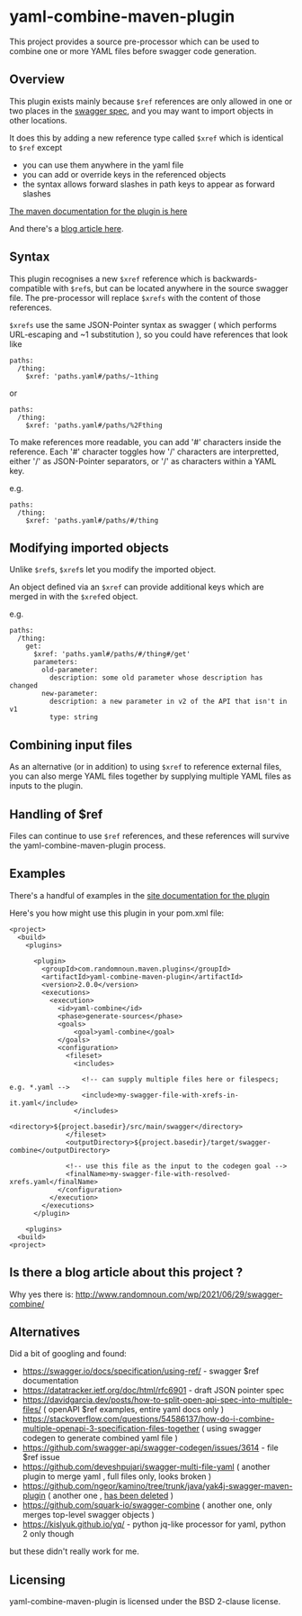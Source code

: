 # yaml-combine-maven-plugin

This project provides a source pre-processor which can be used to combine one or more YAML files before swagger code generation.

## Overview

This plugin exists mainly because `$ref` references are only allowed in one or two places in the [swagger spec](https://swagger.io/docs/specification/using-ref/), 
and you may want to import objects in other locations.

It does this by adding a new reference type called `$xref` which is identical to `$ref` except

* you can use them anywhere in the yaml file
* you can add or override keys in the referenced objects
* the syntax allows forward slashes in path keys to appear as forward slashes

[The maven documentation for the plugin is here](https://randomnoun.github.io/yaml-combine-maven-plugin/)

And there's a [blog article here](http://www.randomnoun.com/wp/2021/06/29/swagger-combine/).

## Syntax

This plugin recognises a new `$xref` reference which is backwards-compatible with `$ref`s, but can be located anywhere in the source swagger file. 
The pre-processor will replace `$xrefs` with the content of those references. 

`$xrefs` use the same JSON-Pointer syntax as swagger ( which performs URL-escaping and ~1 substitution ), so you could have references that look like

    paths:
      /thing:
        $xref: 'paths.yaml#/paths/~1thing
    
or

    paths:
      /thing:
        $xref: 'paths.yaml#/paths/%2Fthing
    
To make references more readable, you can add '#' characters inside the reference. Each '#' character toggles how '/' characters are interpretted, either '/' as JSON-Pointer separators,
or '/' as characters within a YAML key.

e.g.

    paths:
      /thing:
        $xref: 'paths.yaml#/paths/#/thing

## Modifying imported objects

Unlike `$ref`s, `$xref`s let you modify the imported object. 

An object defined via an `$xref` can provide additional keys which are merged in with the `$xref`ed object.

e.g.

    paths:
      /thing:
        get:
          $xref: 'paths.yaml#/paths/#/thing#/get'
          parameters:
            old-parameter:
              description: some old parameter whose description has changed
            new-parameter: 
              description: a new parameter in v2 of the API that isn't in v1
              type: string

## Combining input files

As an alternative (or in addition) to using `$xref` to reference external files, you can also merge 
YAML files together by supplying multiple YAML files as inputs to the plugin.

## Handling of $ref

Files can continue to use `$ref` references, and these references will survive the yaml-combine-maven-plugin process.

## Examples

There's a handful of examples in the [site documentation for the plugin](https://randomnoun.github.io/yaml-combine-maven-plugin/)

Here's you how might use this plugin in your pom.xml file:

    <project>
      <build>
        <plugins>
        
          <plugin>
            <groupId>com.randomnoun.maven.plugins</groupId>
            <artifactId>yaml-combine-maven-plugin</artifactId>
            <version>2.0.0</version>
            <executions>
              <execution>
                <id>yaml-combine</id>
                <phase>generate-sources</phase>
                <goals>
                    <goal>yaml-combine</goal>
                </goals>
                <configuration>
                  <fileset>
                    <includes>
    
                      <!-- can supply multiple files here or filespecs; e.g. *.yaml -->
                      <include>my-swagger-file-with-xrefs-in-it.yaml</include>
                    </includes>
                    <directory>${project.basedir}/src/main/swagger</directory>
                  </fileset>
                  <outputDirectory>${project.basedir}/target/swagger-combine</outputDirectory>
    
                  <!-- use this file as the input to the codegen goal -->
                  <finalName>my-swagger-file-with-resolved-xrefs.yaml</finalName>
                </configuration>
              </execution>
            </executions>
          </plugin>
                
        <plugins>
      <build>
    <project>
            

## Is there a blog article about this project ?

Why yes there is: http://www.randomnoun.com/wp/2021/06/29/swagger-combine/

## Alternatives

Did a bit of googling and found:

* https://swagger.io/docs/specification/using-ref/ - swagger $ref documentation
* https://datatracker.ietf.org/doc/html/rfc6901 - draft JSON pointer spec
* https://davidgarcia.dev/posts/how-to-split-open-api-spec-into-multiple-files/ ( openAPI $ref examples, entire yaml docs only )
* https://stackoverflow.com/questions/54586137/how-do-i-combine-multiple-openapi-3-specification-files-together ( using swagger codegen to generate combined yaml file )
* https://github.com/swagger-api/swagger-codegen/issues/3614 - file $ref issue
* https://github.com/deveshpujari/swagger-multi-file-yaml ( another plugin to merge yaml , full files only, looks broken )
* https://github.com/ngeor/kamino/tree/trunk/java/yak4j-swagger-maven-plugin ( another one , [has been deleted](https://github.com/ngeor/kamino/search?q=yak4j-swagger-maven-plugin&type=commits) )
* https://github.com/squark-io/swagger-combine ( another one, only merges top-level swagger objects )
* https://kislyuk.github.io/yq/ - python jq-like processor for yaml, python 2 only though

but these didn't really work for me.

## Licensing

yaml-combine-maven-plugin is licensed under the BSD 2-clause license.


